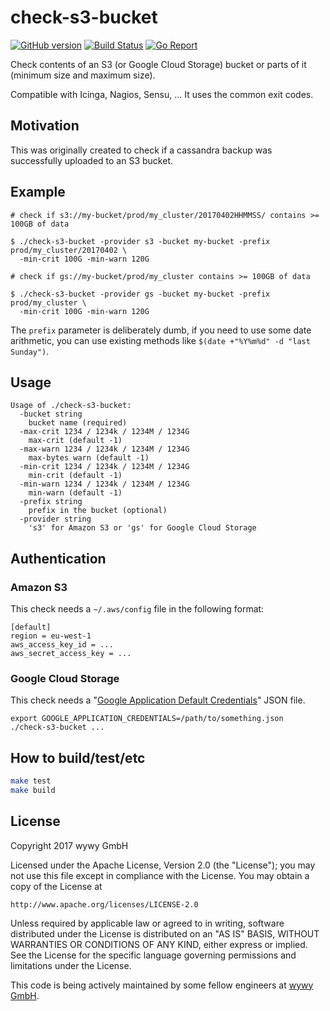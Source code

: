 # check-s3-bucket
[![GitHub version](https://badge.fury.io/gh/wywygmbh%2Fcheck-s3-bucket.svg)](https://badge.fury.io/gh/wywygmbh%2Fcheck-s3-bucket)
[![Build Status](https://travis-ci.org/wywygmbh/check-s3-bucket.svg?branch=master)](https://travis-ci.org/wywygmbh/check-s3-bucket)
[![Go Report](https://goreportcard.com/badge/github.com/wywygmbh/check-s3-bucket)](https://goreportcard.com/report/github.com/wywygmbh/check-s3-bucket)

Check contents of an S3 (or Google Cloud Storage) bucket or parts of it (minimum size and maximum size).

Compatible with Icinga, Nagios, Sensu, ... It uses the common exit codes.

## Motivation

This was originally created to check if a cassandra backup was successfully uploaded to an S3 bucket.

## Example

```
# check if s3://my-bucket/prod/my_cluster/20170402HHMMSS/ contains >= 100GB of data

$ ./check-s3-bucket -provider s3 -bucket my-bucket -prefix prod/my_cluster/20170402 \
  -min-crit 100G -min-warn 120G

# check if gs://my-bucket/prod/my_cluster contains >= 100GB of data

$ ./check-s3-bucket -provider gs -bucket my-bucket -prefix prod/my_cluster \
  -min-crit 100G -min-warn 120G
```

The `prefix` parameter is deliberately dumb, if you need to use some date arithmetic, you can
use existing methods like `$(date +"%Y%m%d" -d "last Sunday")`.
 
## Usage

    Usage of ./check-s3-bucket:
      -bucket string
        bucket name (required)
      -max-crit 1234 / 1234k / 1234M / 1234G
        max-crit (default -1)
      -max-warn 1234 / 1234k / 1234M / 1234G
        max-bytes warn (default -1)
      -min-crit 1234 / 1234k / 1234M / 1234G
        min-crit (default -1)
      -min-warn 1234 / 1234k / 1234M / 1234G
        min-warn (default -1)
      -prefix string
        prefix in the bucket (optional)
      -provider string
        's3' for Amazon S3 or 'gs' for Google Cloud Storage


## Authentication

### Amazon S3

This check needs a `~/.aws/config` file in the following format:
```
[default]
region = eu-west-1
aws_access_key_id = ...
aws_secret_access_key = ...
```

### Google Cloud Storage

This check needs a "[Google Application Default Credentials](https://developers.google.com/identity/protocols/application-default-credentials)" JSON file.

```
export GOOGLE_APPLICATION_CREDENTIALS=/path/to/something.json
./check-s3-bucket ...
```

## How to build/test/etc

```bash
make test
make build
```

## License

Copyright 2017 wywy GmbH

Licensed under the Apache License, Version 2.0 (the "License");
you may not use this file except in compliance with the License.
You may obtain a copy of the License at

    http://www.apache.org/licenses/LICENSE-2.0

Unless required by applicable law or agreed to in writing, software
distributed under the License is distributed on an "AS IS" BASIS,
WITHOUT WARRANTIES OR CONDITIONS OF ANY KIND, either express or implied.
See the License for the specific language governing permissions and
limitations under the License.

This code is being actively maintained by some fellow engineers at [wywy GmbH](http://wywy.com/).
